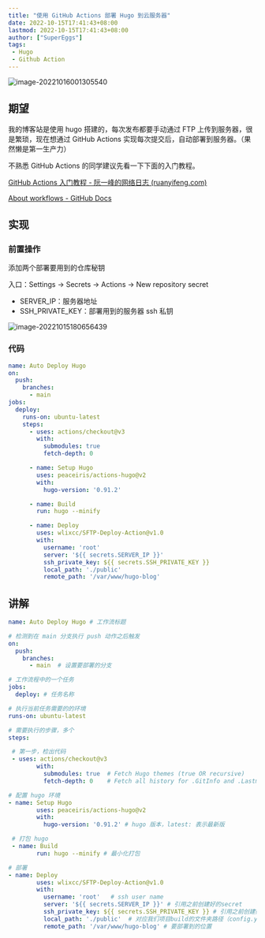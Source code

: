 ```yaml
---
title: "使用 GitHub Actions 部署 Hugo 到云服务器"
date: 2022-10-15T17:41:43+08:00
lastmod: 2022-10-15T17:41:43+08:00
author: ["SuperEggs"]
tags:
 - Hugo
 - Github Action
---
```


![image-20221016001305540](https://tva1.sinaimg.cn/large/008vxvgGly1h76fede7cjj316g0h8mxp.jpg)

## 期望

我的博客站是使用 hugo 搭建的，每次发布都要手动通过 FTP 上传到服务器，很是繁琐，现在想通过 GitHub Actions 实现每次提交后，自动部署到服务器。（果然懒是第一生产力）



不熟悉 GitHub Actions 的同学建议先看一下下面的入门教程。

[GitHub Actions 入门教程 - 阮一峰的网络日志 (ruanyifeng.com)](http://www.ruanyifeng.com/blog/2019/09/getting-started-with-github-actions.html)

[About workflows - GitHub Docs](https://docs.github.com/cn/actions/using-workflows/about-workflows)

## 实现

### 前置操作

添加两个部署要用到的仓库秘钥

入口：Settings →  Secrets → Actions → New repository secret

- SERVER_IP：服务器地址
- SSH_PRIVATE_KEY：部署用到的服务器 ssh 私钥

![image-20221015180656439](https://tva1.sinaimg.cn/large/008vxvgGly1h764tevlrkj31f70m1mzo.jpg)

### 代码

```yaml
name: Auto Deploy Hugo
on:
  push:
    branches:
      - main
jobs:
  deploy:
    runs-on: ubuntu-latest
    steps:
      - uses: actions/checkout@v3
        with:
          submodules: true
          fetch-depth: 0

      - name: Setup Hugo
        uses: peaceiris/actions-hugo@v2
        with:
          hugo-version: '0.91.2'

      - name: Build
        run: hugo --minify

      - name: Deploy
        uses: wlixcc/SFTP-Deploy-Action@v1.0
        with:
          username: 'root'
          server: '${{ secrets.SERVER_IP }}'
          ssh_private_key: ${{ secrets.SSH_PRIVATE_KEY }}
          local_path: './public'
          remote_path: '/var/www/hugo-blog'
```

## 讲解

```yaml
name: Auto Deploy Hugo # 工作流标题
```

~~~yaml
# 检测到在 main 分支执行 push 动作之后触发
on:
  push:
    branches:
      - main  # 设置要部署的分支
~~~

~~~yaml
# 工作流程中的一个任务
jobs:
  deploy: # 任务名称
~~~

~~~yaml
# 执行当前任务需要的的环境
runs-on: ubuntu-latest

# 需要执行的步骤，多个
steps:
~~~

~~~yaml
 # 第一步，检出代码
 - uses: actions/checkout@v3
        with:
          submodules: true  # Fetch Hugo themes (true OR recursive)
          fetch-depth: 0    # Fetch all history for .GitInfo and .Lastmod
~~~

~~~yaml
# 配置 hugo 环境
- name: Setup Hugo
        uses: peaceiris/actions-hugo@v2
        with:
          hugo-version: '0.91.2' # hugo 版本，latest: 表示最新版
~~~

~~~yaml
 # 打包 hugo 
 - name: Build
        run: hugo --minify # 最小化打包
~~~

~~~yaml
# 部署
- name: Deploy
        uses: wlixcc/SFTP-Deploy-Action@v1.0
        with:
          username: 'root'   # ssh user name
          server: '${{ secrets.SERVER_IP }}' # 引用之前创建好的secret
          ssh_private_key: ${{ secrets.SSH_PRIVATE_KEY }} # 引用之前创建好的secret
          local_path: './public'  # 对应我们项目build的文件夹路径（config.yml）
          remote_path: '/var/www/hugo-blog' # 要部署到的位置
~~~



